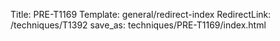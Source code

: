 Title: PRE-T1169
Template: general/redirect-index
RedirectLink: /techniques/T1392
save_as: techniques/PRE-T1169/index.html